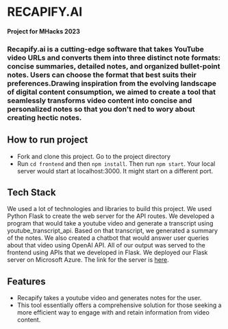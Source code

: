 # RECAPIFY.AI
#### Project for MHacks 2023

### Recapify.ai is a cutting-edge software that takes YouTube video URLs and converts them into three distinct note formats: concise summaries, detailed notes, and organized bullet-point notes. Users can choose the format that best suits their preferences.Drawing inspiration from the evolving landscape of digital content consumption, we aimed to create a tool that seamlessly transforms video content into concise and personalized notes so that you don't ned to wory about creating hectic notes.

## How to run project
* Fork and clone this project. Go to the project directory
* Run ```cd frontend``` and then ```npm install```. Then run ```npm start```. Your local server would start
at localhost:3000. It might start on a different port.

## Tech Stack
We used a lot of technologies and libraries to build this project. We used Python Flask to create
the web server for the API routes. We developed a program that would take a youtube video and generate
a transcript using youtube_transcript_api. Based on that transcript, we generated a summary of the notes.
We also created a chatbot that would answer user queries about that video using OpenAI API.
All of our output was served to the frontend using APIs that we developed in Flask. We deployed
our Flask server on Microsoft Azure. The link for the server is [here](https://recapify-ai.azurewebsites.net/).

## Features
* Recapify takes a youtube video and generates notes for the user.
* This tool essentially offers a comprehensive solution for those seeking a more efficient way to engage with and retain information from video content.